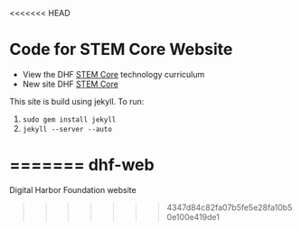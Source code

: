 <<<<<<< HEAD
# Code for STEM Core Website

* View the DHF [STEM Core](http://www.stemcore.com/) technology curriculum
* New site DHF [STEM Core](http://digitalharborfoundation.github.io/stemcore)

This site is build using jekyll. To run:

1. `sudo gem install jekyll`
2. `jekyll --server --auto`

=======
dhf-web
=======

Digital Harbor Foundation website
>>>>>>> 4347d84c82fa07b5fe5e28fa10b50e100e419de1
